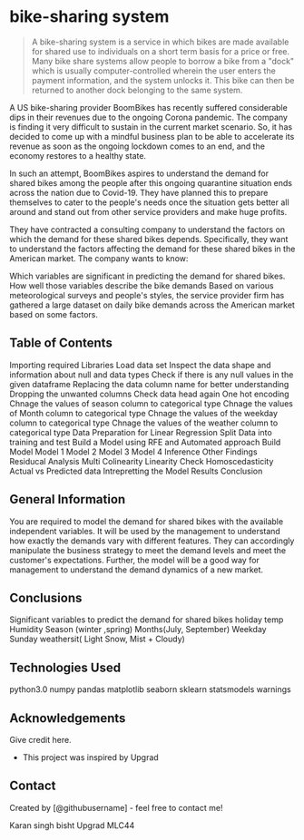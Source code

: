 # bike-sharing system
> A bike-sharing system is a service in which bikes are made available for shared use to individuals on a short term basis for a price or free. Many bike share systems allow people to borrow a bike from a "dock" which is usually computer-controlled wherein the user enters the payment information, and the system unlocks it. This bike can then be returned to another dock belonging to the same system.


A US bike-sharing provider BoomBikes has recently suffered considerable dips in their revenues due to the ongoing Corona pandemic. The company is finding it very difficult to sustain in the current market scenario. So, it has decided to come up with a mindful business plan to be able to accelerate its revenue as soon as the ongoing lockdown comes to an end, and the economy restores to a healthy state. 


In such an attempt, BoomBikes aspires to understand the demand for shared bikes among the people after this ongoing quarantine situation ends across the nation due to Covid-19. They have planned this to prepare themselves to cater to the people's needs once the situation gets better all around and stand out from other service providers and make huge profits.


They have contracted a consulting company to understand the factors on which the demand for these shared bikes depends. Specifically, they want to understand the factors affecting the demand for these shared bikes in the American market. The company wants to know:

Which variables are significant in predicting the demand for shared bikes.
How well those variables describe the bike demands
Based on various meteorological surveys and people's styles, the service provider firm has gathered a large dataset on daily bike demands across the American market based on some factors. 

## Table of Contents
Importing required Libraries
Load data set
Inspect the data shape and information about null and data types
Check if there is any null values in the given dataframe
Replacing the data column name for better understanding
Dropping the unwanted columns
Check data head again
One hot encoding
Chnage the values of season column to categorical type
Chnage the values of Month column to categorical type
Chnage the values of the weekday column to categorical type
Chnage the values of the weather column to categorical type
Data Preparation for Linear Regression
Split Data into training and test
Build a Model using RFE and Automated approach
Build Model
Model 1
Model 2
Model 3
Model 4
Inference
Other Findings
Residucal Analysis
Multi Colinearity
Linearity Check
Homoscedasticity
Actual vs Predicted data
Intrepretting the Model
Results
Conclusion


## General Information
You are required to model the demand for shared bikes with the available independent variables. It will be used by the management to understand how exactly the demands vary with different features. They can accordingly manipulate the business strategy to meet the demand levels and meet the customer's expectations. Further, the model will be a good way for management to understand the demand dynamics of a new market. 


## Conclusions
Significant variables to predict the demand for shared bikes
holiday
temp
Humidity
Season (winter ,spring)
Months(July, September)
Weekday Sunday
weathersit( Light Snow, Mist + Cloudy)

## Technologies Used
python3.0
numpy
pandas
matplotlib
seaborn 
sklearn
statsmodels
warnings

## Acknowledgements
Give credit here.
- This project was inspired by Upgrad


## Contact
Created by [@githubusername] - feel free to contact me!

Karan singh bisht
Upgrad
MLC44

<!-- Optional -->
<!-- ## License -->
<!-- This project is open source and available.